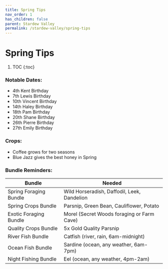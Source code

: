 ```yaml
---
title: Spring Tips
nav_order: 1
has_children: false
parent: Stardew Valley
permalink: /stardew-valley/spring-tips
---
```

# Spring Tips

1. TOC
{:toc}

### Notable Dates:
- 4th Kent Birthday
- 7th Lewis Birthday
- 10th Vincent Birthday
- 14th Haley Birthday
- 18th Pam Birthday
- 20th Shane Birthday
- 26th Pierre Birthday
- 27th Emily Birthday

### Crops:
- Coffee grows for two seasons
- Blue Jazz gives the best honey in Spring

### Bundle Reminders:

| Bundle | Needed |
|-|-|
| Spring Foraging Bundle | Wild Horseradish, Daffodil, Leek, Dandelion |
| Spring Crops Bundle | Parsnip, Green Bean, Cauliflower, Potato |
| Exotic Foraging Bundle | Morel (Secret Woods foraging or Farm Cave) |
| Quality Crops Bundle | 5x Gold Quality Parsnip |
| River Fish Bundle | Catfish (river, rain, 6am-midnight) |
| Ocean Fish Bundle | Sardine (ocean, any weather, 6am-7pm) |
| Night Fishing Bundle | Eel (ocean, any weather, 4pm-2am) |